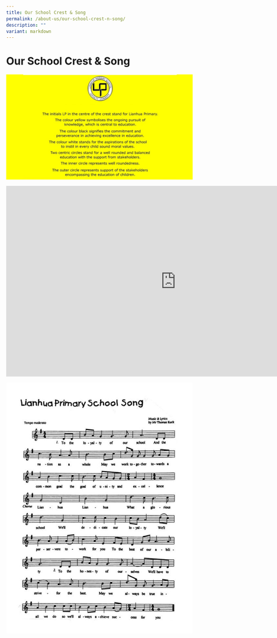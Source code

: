```yaml
---
title: Our School Crest & Song
permalink: /about-us/our-school-crest-n-song/
description: ""
variant: markdown
---
```

# Our School Crest &amp; Song

![](/images/School_Crest.jpg)
<br>

<iframe allowfullscreen="" allow="accelerometer; autoplay; clipboard-write; encrypted-media; gyroscope; picture-in-picture; web-share" frameborder="0" title="LHPS School Song" src="https://www.youtube.com/embed/DgK1kDXGYbU" height="515" width="916"></iframe>

![](/images/About%20us/school%20song.jpg)

